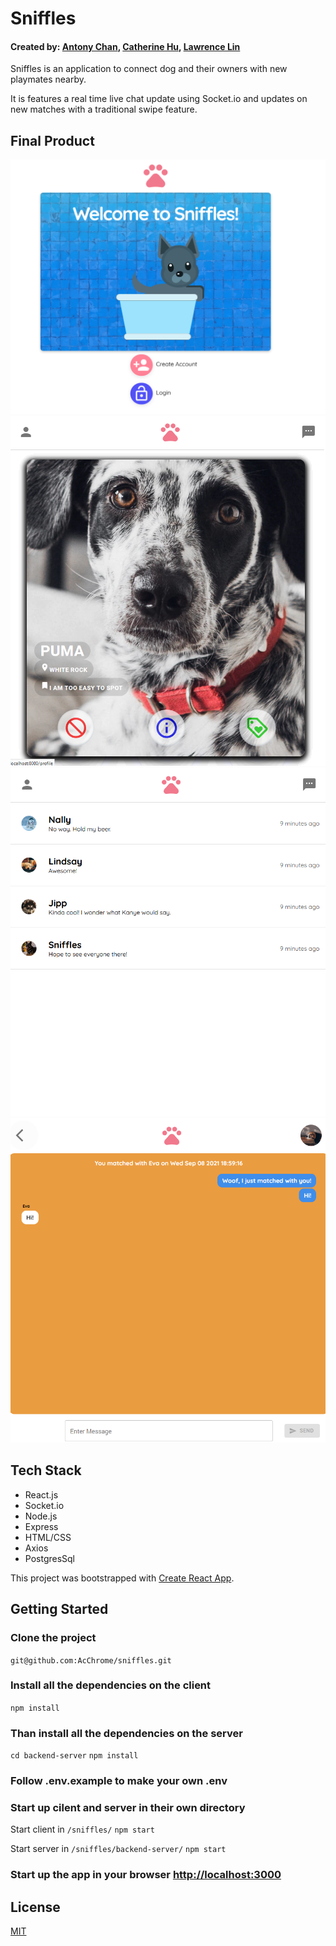 # Sniffles
#### Created by: [Antony Chan](https://github.com/AcChrome), [Catherine Hu](https://github.com/cthu97), [Lawrence Lin](https://github.com/lawwwlin)

Sniffles is an application to connect dog and their owners with new playmates nearby. 

It is features a real time live chat update using Socket.io and updates on new matches with a traditional swipe feature.

## Final Product 

![Home page](https://github.com/AcChrome/sniffles/blob/master/images/home.png)
![Candidates page](https://github.com/AcChrome/sniffles/blob/master/images/candidates.png)
![Messages List](https://github.com/AcChrome/sniffles/blob/master/images/ML.png)
![Messages](https://github.com/AcChrome/sniffles/blob/master/images/Messages.png)


## Tech Stack

* React.js
* Socket.io
* Node.js
* Express
* HTML/CSS
* Axios
* PostgresSql

This project was bootstrapped with [Create React App](https://github.com/facebook/create-react-app).

## Getting Started

### Clone the project

`git@github.com:AcChrome/sniffles.git`

### Install all the dependencies on the client

`npm install`

### Than install all the dependencies on the server

`cd backend-server`
`npm install`

### Follow .env.example to make your own .env

### Start up cilent and server in their own directory

Start client in `/sniffles/`
`npm start`

Start server in `/sniffles/backend-server/`
`npm start`

### Start up the app in your browser [http://localhost:3000](http://localhost:3000)


## License

[MIT](https://choosealicense.com/licenses/mit/)
